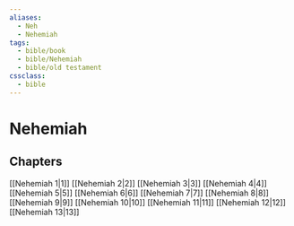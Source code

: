 ```yaml
---
aliases:
  - Neh
  - Nehemiah
tags:
  - bible/book
  - bible/Nehemiah
  - bible/old testament
cssclass:
  - bible
---
```


# Nehemiah

## Chapters

[[Nehemiah 1|1]]
[[Nehemiah 2|2]]
[[Nehemiah 3|3]]
[[Nehemiah 4|4]]
[[Nehemiah 5|5]]
[[Nehemiah 6|6]]
[[Nehemiah 7|7]]
[[Nehemiah 8|8]]
[[Nehemiah 9|9]]
[[Nehemiah 10|10]]
[[Nehemiah 11|11]]
[[Nehemiah 12|12]]
[[Nehemiah 13|13]]
